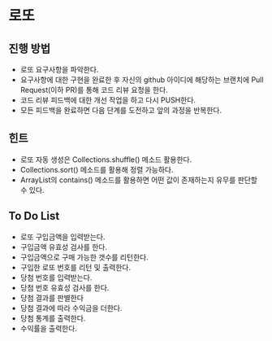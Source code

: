 # 로또
## 진행 방법
* 로또 요구사항을 파악한다.
* 요구사항에 대한 구현을 완료한 후 자신의 github 아이디에 해당하는 브랜치에 Pull Request(이하 PR)를 통해 코드 리뷰 요청을 한다.
* 코드 리뷰 피드백에 대한 개선 작업을 하고 다시 PUSH한다.
* 모든 피드백을 완료하면 다음 단계를 도전하고 앞의 과정을 반복한다.

## 힌트
* 로또 자동 생성은 Collections.shuffle() 메소드 활용한다.
* Collections.sort() 메소드를 활용해 정렬 가능하다.
* ArrayList의 contains() 메소드를 활용하면 어떤 값이 존재하는지 유무를 판단할 수 있다.

## To Do List
* 로또 구입금액을 입력받는다.
* 구입금액 유효성 검사를 한다.
* 구입금액으로 구매 가능한 갯수를 리턴한다.
* 구입한 로또 번호를 리턴 및 출력한다.
* 당첨 번호를 입력받는다.
* 당첨 번호 유효성 검사를 한다.
* 당첨 결과를 판별한다
* 당첨 결과에 따라 수익금을 더한다.
* 당첨 통계를 출력한다.
* 수익률을 출력한다.
